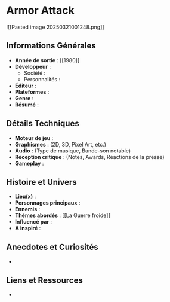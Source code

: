 # Armor Attack

![[Pasted image 20250321001248.png]]
## Informations Générales

- **Année de sortie** : [[1980]]
- **Développeur** : 
	- Société : 
	- Personnalités : 
- **Éditeur** : 
- **Plateformes** : 
- **Genre** :
- **Résumé** : 

## Détails Techniques
- **Moteur de jeu** : 
- **Graphismes** : (2D, 3D, Pixel Art, etc.)
- **Audio** : (Type de musique, Bande-son notable)
- **Réception critique** : (Notes, Awards, Réactions de la presse)
- **Gameplay** :

## Histoire et Univers
- **Lieu(x)** : 
- **Personnages principaux** : 
- **Ennemis** :
- **Thèmes abordés** : [[La Guerre froide]]
- **Influencé par** :
- **A inspiré** : 
## Anecdotes et Curiosités
- 
## Liens et Ressources
- 